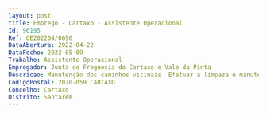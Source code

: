 ```yaml
--- 
layout: post
title: Emprego - Cartaxo - Assistente Operacional
Id: 96195
Ref: OE202204/0696
DataAbertura: 2022-04-22
DataFecho: 2022-05-09
Trabalho: Assistente Operacional
Empregador: Junta de Freguesia do Cartaxo e Vale da Pinta
Descricao: Manutenção dos caminhos vicinais  Efetuar a limpeza e manutenção dos espaços verdes  Manusear equipamentos, ferramentas e utensílios manuais ou elétricos, necessários à execução dos trabalhos e proceder à sua arrumação e proceder à limpeza de parques e outros locais públicos e pintura de muros  Colaborar nas atividades organizadas pela Freguesia  Conduzir os veículos da Freguesia e garantir a sua limpeza e manutenção
CodigoPostal: 2070-059 CARTAXO
Concelho: Cartaxo
Distrito: Santarém
--- 
```

